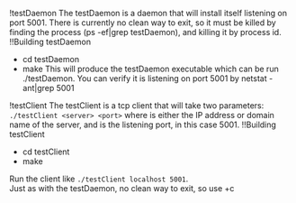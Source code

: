 !testDaemon
The testDaemon is a daemon that will install itself listening on port 
5001.  There is currently no clean way to exit, so it must be killed by
finding the process (ps -ef|grep testDaemon), and killing it by process id.
!!Building testDaemon
* cd testDaemon
* make
This will produce the testDaemon executable which can be run ./testDaemon.
You can verify it is listening on port 5001 by netstat -ant|grep 5001

!testClient
The testClient is a tcp client that will take two parameters:
```./testClient <server> <port>```
where <server> is either the IP address or domain name of the server,
and <port> is the listening port, in this case 5001.
!!Building testClient
* cd testClient
* make

Run the client like `./testClient localhost 5001`.  
Just as with the testDaemon, no clean way to exit, so use <ctrl>+c


